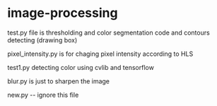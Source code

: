 # image-processing

test.py file is thresholding and color segmentation code and contours detecting (drawing box)

pixel_intensity.py is for chaging pixel intensity according to HLS

test1.py detecting color using cvlib and tensorflow

blur.py is just to sharpen the image

new.py -- ignore this file
